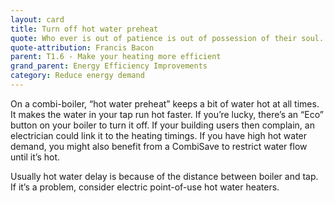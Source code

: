 ```yaml
---
layout: card
title: Turn off hot water preheat
quote: Who ever is out of patience is out of possession of their soul.
quote-attribution: Francis Bacon
parent: T1.6 - Make your heating more efficient
grand_parent: Energy Efficiency Improvements 
category: Reduce energy demand
---
```


<p>On a combi-boiler, “hot water preheat” keeps a bit of water hot at all times. It makes the water in your tap run hot faster.  If you’re lucky, there’s an “Eco” button on your boiler to turn it off.  If your building users then complain, an electrician could link it to the heating timings.  If you have high hot water demand, you might also benefit from a CombiSave to restrict water flow until it’s hot.</p><p>Usually hot water delay is because of the distance between boiler and tap.  If it’s a problem, consider electric point-of-use hot water heaters. </p> 

